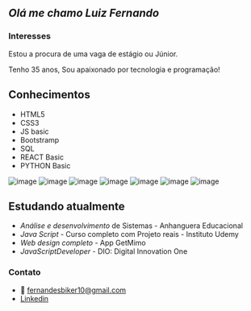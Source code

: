 ##  *Olá me chamo Luiz Fernando*

### Interesses 

Estou a procura de uma vaga de estágio ou Júnior.

Tenho 35 anos, Sou apaixonado por tecnologia e programação!

## Conhecimentos
* HTML5
* CSS3
* JS basic
* Bootstramp
* SQL
* REACT Basic
* PYTHON Basic

![image](https://user-images.githubusercontent.com/90050988/204033338-35682d9d-2f79-4224-ae61-dbd9b855ba47.png)
![image](https://user-images.githubusercontent.com/90050988/204031728-53a048db-96d4-4b5b-9898-33bbb2ebbde3.png)
![image](https://user-images.githubusercontent.com/90050988/204032032-ad143321-8fe4-4ccb-813e-d7d036a94674.png)
![image](https://user-images.githubusercontent.com/90050988/204032130-4e5425c9-079b-4528-8fe4-d668c9fe080b.png)
![image](https://user-images.githubusercontent.com/90050988/204032533-63e70f87-b485-4c05-a558-a6ab2db7eafd.png)
![image](https://user-images.githubusercontent.com/90050988/204032636-7a9af967-5c51-45a4-8659-3e27a8c63640.png)
![image](https://user-images.githubusercontent.com/90050988/204032846-30f88cc8-c777-464d-94b9-4cbdee7c5839.png)


## Estudando atualmente 
*  *Análise e desenvolvimento* de  Sistemas - Anhanguera Educacional
*  *Java Script* - Curso completo com Projeto reais - Instituto Udemy
*  *Web design completo* -  App GetMimo
*  *JavaScriptDeveloper* - DIO: Digital Innovation One 


### Contato
* 📩 fernandesbiker10@gmail.com
* [Linkedin](https://www.linkedin.com/in/luiz-fernando-castro-de-souza-18991a189/)
<!---
Luizfcs35/Luizfcs35 is a ✨ special ✨ repository because its `README.md` (this file) appears on your GitHub profile.
You can click the Preview link to take a look at your changes.
--->

